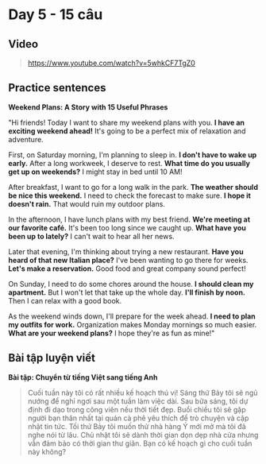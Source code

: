 # Day 5 - 15 câu

## Video
> https://www.youtube.com/watch?v=5whkCF7TgZ0

## Practice sentences

**Weekend Plans: A Story with 15 Useful Phrases**

"Hi friends! Today I want to share my weekend plans with you. **I have an exciting weekend ahead!** It's going to be a perfect mix of relaxation and adventure.

First, on Saturday morning, I'm planning to sleep in. **I don't have to wake up early.** After a long workweek, I deserve to rest. **What time do you usually get up on weekends?** I might stay in bed until 10 AM!

After breakfast, I want to go for a long walk in the park. **The weather should be nice this weekend.** I need to check the forecast to make sure. **I hope it doesn't rain.** That would ruin my outdoor plans.

In the afternoon, I have lunch plans with my best friend. **We're meeting at our favorite café.** It's been too long since we caught up. **What have you been up to lately?** I can't wait to hear all her news.

Later that evening, I'm thinking about trying a new restaurant. **Have you heard of that new Italian place?** I've been wanting to go there for weeks. **Let's make a reservation.** Good food and great company sound perfect!

On Sunday, I need to do some chores around the house. **I should clean my apartment.** But I won't let that take up the whole day. **I'll finish by noon.** Then I can relax with a good book.

As the weekend winds down, I'll prepare for the week ahead. **I need to plan my outfits for work.** Organization makes Monday mornings so much easier. **What are your weekend plans?** I hope they're as fun as mine!"

## Bài tập luyện viết

**Bài tập: Chuyển từ tiếng Việt sang tiếng Anh**

> Cuối tuần này tôi có rất nhiều kế hoạch thú vị! Sáng thứ Bảy tôi sẽ ngủ nướng để nghỉ ngơi sau một tuần làm việc dài. Sau bữa sáng, tôi dự định đi dạo trong công viên nếu thời tiết đẹp. Buổi chiều tôi sẽ gặp người bạn thân nhất tại quán cà phê yêu thích để trò chuyện và cập nhật tin tức. Tối thứ Bảy tôi muốn thử nhà hàng Ý mới mở mà tôi đã nghe nói từ lâu. Chủ nhật tôi sẽ dành thời gian dọn dẹp nhà cửa nhưng vẫn đảm bảo có thời gian thư giãn. Bạn có kế hoạch gì cho cuối tuần này không?
